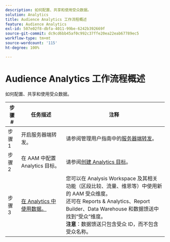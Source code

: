```yaml
---
description: 如何配置、共享和使用受众数据。
solution: Analytics
title: Audience Analytics 工作流程概述
feature: Audience Analytics
exl-id: 507e02f8-dbfa-4011-99be-6242b392669f
source-git-commit: dc9cd6bb45af0c992c37ffe20ea22eab67789ec5
workflow-type: tm+mt
source-wordcount: '115'
ht-degree: 100%

---
```


# Audience Analytics 工作流程概述

如何配置、共享和使用受众数据。

| 步骤 # | 任务描述 | 注释 |
|--- |--- |--- |
| 步骤 1 | 开启服务器端转发。 | 请参阅管理用户指南中的[服务器端转发](/help/admin/admin/c-manage-report-suites/c-edit-report-suites/general/c-server-side-forwarding/ssf.md)。 |
| 步骤 2 | 在 AAM 中配置 Analytics 目标。 | 请参阅[创建 Analytics 目标](https://experienceleague.adobe.com/docs/audience-manager/user-guide/features/destinations/experience-cloud-destinations/create-analytics-destination.html?lang=zh-Hans)。 |
| 步骤 3 | [在 Analytics 中使用数据。](/help/integrate/c-audience-analytics/c-workflow/use-audience-data-analytics.md) | 您可以在 Analysis Workspace 及其相关功能（区段比较、流量、维恩等）中使用新的 AAM 受众维度。<br>还可在 Reports &amp; Analytics、Report Builder、Data Warehouse 和数据馈送中找到“受众”维度。<br>**注意**：数据馈送只包含受众 ID，而不包含受众名称。 |
